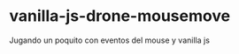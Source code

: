 vanilla-js-drone-mousemove
==========================

Jugando un poquito con eventos del mouse y vanilla js
